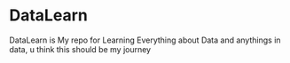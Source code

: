 # DataLearn

DataLearn is My repo for Learning Everything about Data and anythings in data, u think this should be my journey 
